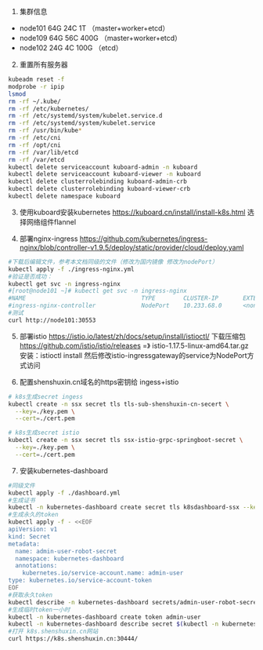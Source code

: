 1. 集群信息
- node101 64G 24C 1T （master+worker+etcd）
- node109 64G 56C 400G （master+worker+etcd）
- node102 24G 4C 100G （etcd）

2. 重置所有服务器
```sh
kubeadm reset -f
modprobe -r ipip
lsmod
rm -rf ~/.kube/
rm -rf /etc/kubernetes/
rm -rf /etc/systemd/system/kubelet.service.d
rm -rf /etc/systemd/system/kubelet.service
rm -rf /usr/bin/kube*
rm -rf /etc/cni
rm -rf /opt/cni
rm -rf /var/lib/etcd
rm -rf /var/etcd
kubectl delete serviceaccount kuboard-admin -n kuboard
kubectl delete serviceaccount kuboard-viewer -n kuboard
kubectl delete clusterrolebinding kuboard-admin-crb
kubectl delete clusterrolebinding kuboard-viewer-crb
kubectl delete namespace kuboard
```
3. 使用kuboard安装kubernetes
https://kuboard.cn/install/install-k8s.html
选择网络组件flannel

4. 部署nginx-ingress
https://github.com/kubernetes/ingress-nginx/blob/controller-v1.9.5/deploy/static/provider/cloud/deploy.yaml
```sh
#下载后编辑文件，参考本文档同级的文件（修改为国内镜像 修改为nodePort）
kubectl apply -f ./ingress-nginx.yml
#验证是否成功：
kubectl get svc -n ingress-nginx
#[root@node101 ~]# kubectl get svc -n ingress-nginx
#NAME                                 TYPE        CLUSTER-IP       EXTERNAL-IP   PORT(S)                      AGE
#ingress-nginx-controller             NodePort    10.233.68.0      <none>        80:30553/TCP,443:30360/TCP   9m23s
#测试 
curl http://node101:30553
```

5. 部署istio
https://istio.io/latest/zh/docs/setup/install/istioctl/
下载压缩包 https://github.com/istio/istio/releases =》 istio-1.17.5-linux-amd64.tar.gz
安装：istioctl install
然后修改istio-ingressgateway的service为NodePort方式访问

6. 配置shenshuxin.cn域名的https密钥给 ingess+istio
```sh
# k8s生成secret ingess
kubectl create -n ssx secret tls tls-sub-shenshuxin-cn-secert \
  --key=./key.pem \
  --cert=./cert.pem

# k8s生成secret istio
kubectl create -n ssx secret tls ssx-istio-grpc-springboot-secret \
  --key=./key.pem \
  --cert=./cert.pem
```

7. 安装kubernetes-dashboard
```sh
#同级文件 
kubectl apply -f ./dashboard.yml
#生成证书
kubectl -n kubernetes-dashboard create secret tls k8sdashboard-ssx --key ./key.pem --cert ./cert.pem
#生成永久的token
kubectl apply -f - <<EOF
apiVersion: v1
kind: Secret
metadata:
  name: admin-user-robot-secret
  namespace: kubernetes-dashboard
  annotations:
    kubernetes.io/service-account.name: admin-user
type: kubernetes.io/service-account-token
EOF
#获取永久token
kubectl describe -n kubernetes-dashboard secrets/admin-user-robot-secret
#生成临时token一小时
kubectl -n kubernetes-dashboard create token admin-user
kubectl -n kubernetes-dashboard describe secret $(kubectl -n kubernetes-dashboard get secret | grep admin-user | awk '{print $1}')
#打开 k8s.shenshuxin.cn网站
curl https://k8s.shenshuxin.cn:30444/
```

